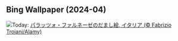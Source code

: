 ## Bing Wallpaper (2024-04)
![](https://www.bing.com/th?id=OHR.PalazzoFarnese_JA-JP7372412499_UHD.jpg&w=1000)Today: [パラッツォ・ファルネーゼのだまし絵, イタリア (© Fabrizio Troiani/Alamy)](https://www.bing.com/th?id=OHR.PalazzoFarnese_JA-JP7372412499_UHD.jpg)